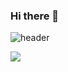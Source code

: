 ### Hi there 👋

<!--
**flysky31/flysky31** is a ✨ _special_ ✨ repository because its `README.md` (this file) appears on your GitHub profile.

Here are some ideas to get you started:

- 🔭 I’m currently working on ...
- 🌱 I’m currently learning ...
- 👯 I’m looking to collaborate on ...
- 🤔 I’m looking for help with ...
- 💬 Ask me about ...
- 📫 How to reach me: ...
- 😄 Pronouns: ...
- ⚡ Fun fact: ...
-->
![header](https://capsule-render.vercel.app/api?text=Hello!%&fontAlignY=20&desc=Desc&descAlignY=40)

<img src="https://img.shields.io/badge/Android-3DDC84?style=flat-square&logo=Android&logoColor=white"/>
